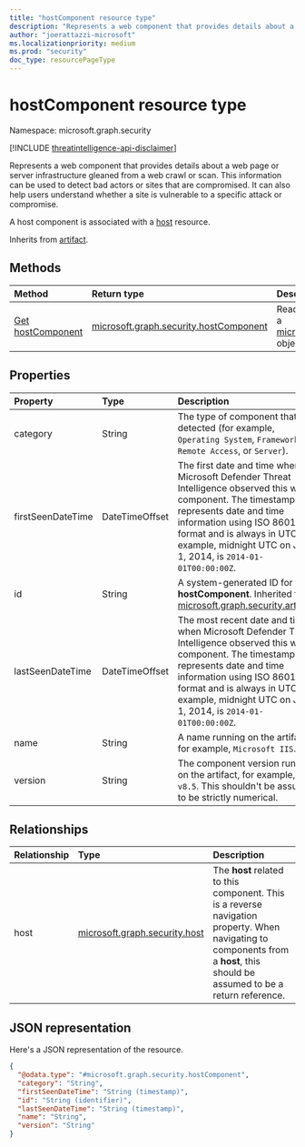 ```yaml
---
title: "hostComponent resource type"
description: "Represents a web component that provides details about a web page or server infrastructure gleaned from a web crawl or scan."
author: "joerattazzi-microsoft"
ms.localizationpriority: medium
ms.prod: "security"
doc_type: resourcePageType
---
```


# hostComponent resource type

Namespace: microsoft.graph.security

[!INCLUDE [threatintelligence-api-disclaimer](../../includes/threatintelligence-api-disclaimer.md)]

Represents a web component that provides details about a web page or server infrastructure gleaned from a web crawl or scan. This information can be used to detect bad actors or sites that are compromised. It can also help users understand whether a site is vulnerable to a specific attack or compromise.

A host component is associated with a [host](../resources/security-host.md) resource.

Inherits from [artifact](../resources/security-artifact.md).

## Methods

| Method                                                    | Return type                                                                      | Description                                                                                                                         |
| :-------------------------------------------------------- | :------------------------------------------------------------------------------- | :---------------------------------------------------------------------------------------------------------------------------------- |
| [Get hostComponent](../api/security-hostcomponent-get.md) | [microsoft.graph.security.hostComponent](../resources/security-hostcomponent.md) | Read the properties and relationships of a [microsoft.graph.security.hostComponent](../resources/security-hostcomponent.md) object. |

## Properties

| Property          | Type           | Description                                                                                                                                                                                                                                                                                |
| :---------------- | :------------- | :----------------------------------------------------------------------------------------------------------------------------------------------------------------------------------------------------------------------------------------------------------------------------------------- |
| category          | String         | The type of component that was detected (for example, `Operating System`, `Framework`, `Remote Access`, or `Server`).                                                                                                                                                                      |
| firstSeenDateTime | DateTimeOffset | The first date and time when Microsoft Defender Threat Intelligence observed this web component. The timestamp type represents date and time information using ISO 8601 format and is always in UTC. For example, midnight UTC on Jan 1, 2014, is `2014-01-01T00:00:00Z`.       |
| id                | String         | A system-generated ID for this **hostComponent**. Inherited from [microsoft.graph.security.artifact](../resources/security-artifact.md).                                                                                                                                                   |
| lastSeenDateTime  | DateTimeOffset | The most recent date and time when Microsoft Defender Threat Intelligence observed this web component. The timestamp type represents date and time information using ISO 8601 format and is always in UTC. For example, midnight UTC on Jan 1, 2014, is `2014-01-01T00:00:00Z`. |
| name              | String         | A name running on the artifact, for example, `Microsoft IIS`.                                                                                                                                                                                                                              |
| version           | String         | The component version running on the artifact, for example, `v8.5`. This shouldn't be assumed to be strictly numerical.                                                                                                                                                                   |

## Relationships

| Relationship | Type                                                           | Description                                                                                                                                                                    |
| :----------- | :------------------------------------------------------------- | :----------------------------------------------------------------------------------------------------------------------------------------------------------------------------- |
| host         | [microsoft.graph.security.host](../resources/security-host.md) | The **host** related to this component. This is a reverse navigation property. When navigating to components from a **host**, this should be assumed to be a return reference. |

## JSON representation

Here's a JSON representation of the resource.

<!-- {
  "blockType": "resource",
  "keyProperty": "id",
  "@odata.type": "microsoft.graph.security.hostComponent",
  "baseType": "microsoft.graph.security.artifact",
  "openType": false
}
-->

```json
{
  "@odata.type": "#microsoft.graph.security.hostComponent",
  "category": "String",
  "firstSeenDateTime": "String (timestamp)",
  "id": "String (identifier)",
  "lastSeenDateTime": "String (timestamp)",
  "name": "String",
  "version": "String"
}
```
